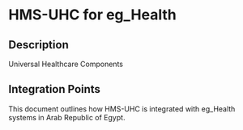 # HMS-UHC for eg_Health

## Description

Universal Healthcare Components

## Integration Points

This document outlines how HMS-UHC is integrated with eg_Health systems in Arab Republic of Egypt.
